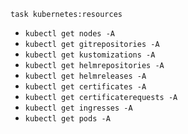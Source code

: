 ```fish
task kubernetes:resources
```
* ```kubectl get nodes -A```
* ```kubectl get gitrepositories -A```
* ```kubectl get kustomizations -A```
* ```kubectl get helmrepositories -A```
* ```kubectl get helmreleases -A```
* ```kubectl get certificates -A```
* ```kubectl get certificaterequests -A```
* ```kubectl get ingresses -A```
* ```kubectl get pods -A```
